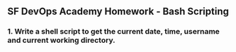 ## SF DevOps Academy Homework - Bash Scripting

 ### 1. Write a shell script to get the current date, time, username and current working directory. 
